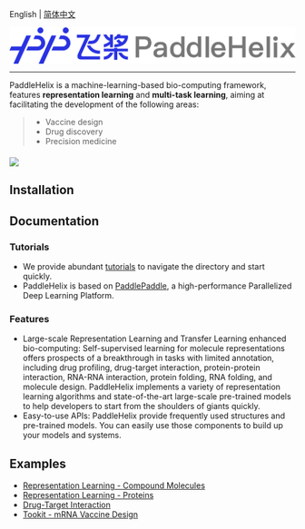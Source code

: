 English | [简体中文](README_cn.md)

<p align="center">
<img src="./.github/paddlehelix_logo.png" align="middle"
</p>

------

PaddleHelix is a machine-learning-based bio-computing framework, features **representation learning** and **multi-task learning**, aiming at facilitating the development of the following areas:
> * Vaccine design
> * Drug discovery
> * Precision medicine

<p align="left">
<img src="./.github/img/paddlehelix_features.jpg" align="middle"
</p>

## Installation

## Documentation
### Tutorials
* We provide abundant [tutorials](./tutorials) to navigate the directory and start quickly.
* PaddleHelix is based on [PaddlePaddle](https://github.com/paddlepaddle/paddle), a high-performance Parallelized Deep Learning Platform.

### Features
* Large-scale Representation Learning and Transfer Learning enhanced bio-computing: Self-supervised learning for molecule representations offers prospects of a breakthrough in tasks with limited annotation, including drug profiling, drug-target interaction, protein-protein interaction, RNA-RNA interaction, protein folding, RNA folding, and molecule design. PaddleHelix implements a variety of representation learning algorithms and state-of-the-art large-scale pre-trained models to help developers to start from the shoulders of giants quickly.
* Easy-to-use APIs: PaddleHelix provide frequently used structures and pre-trained models. You can easily use those components to build up your models and systems.

## Examples
* [Representation Learning - Compound Molecules](./apps/)
* [Representation Learning - Proteins](./apps/)
* [Drug-Target Interaction](./apps)
* [Tookit - mRNA Vaccine Design](./apps)
